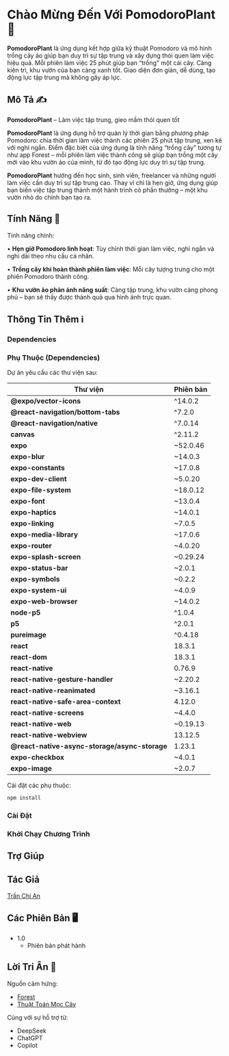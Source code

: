 # Chào Mừng Đến Với PomodoroPlant 🌳

**PomodoroPlant** là ứng dụng kết hợp giữa kỹ thuật Pomodoro và mô hình trồng cây ảo giúp bạn duy trì sự tập trung và xây dựng thói quen làm việc hiệu quả. Mỗi phiên làm việc 25 phút giúp bạn “trồng” một cái cây. Càng kiên trì, khu vườn của bạn càng xanh tốt. Giao diện đơn giản, dễ dùng, tạo động lực tập trung mà không gây áp lực.

## Mô Tả ✍️

**PomodoroPlant** – Làm việc tập trung, gieo mầm thói quen tốt

**PomodoroPlant** là ứng dụng hỗ trợ quản lý thời gian bằng phương pháp Pomodoro: chia thời gian làm việc thành các phiên 25 phút tập trung, xen kẽ với nghỉ ngắn. Điểm đặc biệt của ứng dụng là tính năng “trồng cây” tương tự như app Forest – mỗi phiên làm việc thành công sẽ giúp bạn trồng một cây mới vào khu vườn ảo của mình, từ đó tạo động lực duy trì sự tập trung.

**PomodoroPlant** hướng đến học sinh, sinh viên, freelancer và những người làm việc cần duy trì sự tập trung cao. Thay vì chỉ là hẹn giờ, ứng dụng giúp bạn biến việc tập trung thành một hành trình có phần thưởng – một khu vườn nhỏ do chính bạn tạo ra.

## Tính Năng 🔧

Tính năng chính:
	
•	**Hẹn giờ Pomodoro linh hoạt**: Tùy chỉnh thời gian làm việc, nghỉ ngắn và nghỉ dài theo nhu cầu cá nhân.
	
•	**Trồng cây khi hoàn thành phiên làm việc**: Mỗi cây tượng trưng cho một phiên Pomodoro thành công.
	
•	**Khu vườn ảo phản ánh năng suất**: Càng tập trung, khu vườn càng phong phú – bạn sẽ thấy được thành quả qua hình ảnh trực quan.

## Thông Tin Thêm ℹ

### Dependencies

### **Phụ Thuộc (Dependencies)**

Dự án yêu cầu các thư viện sau:

| Thư viện                                       | Phiên bản   |
|------------------------------------------------|-------------|
| **@expo/vector-icons**                         | ^14.0.2     |
| **@react-navigation/bottom-tabs**              | ^7.2.0      |
| **@react-navigation/native**                   | ^7.0.14     |
| **canvas**                                     | ^2.11.2     |
| **expo**                                       | ~52.0.46    |
| **expo-blur**                                  | ~14.0.3     |
| **expo-constants**                             | ~17.0.8     |
| **expo-dev-client**                            | ~5.0.20     |
| **expo-file-system**                           | ~18.0.12    |
| **expo-font**                                  | ~13.0.4     |
| **expo-haptics**                               | ~14.0.1     |
| **expo-linking**                               | ~7.0.5      |
| **expo-media-library**                         | ~17.0.6     |
| **expo-router**                                | ~4.0.20     |
| **expo-splash-screen**                         | ~0.29.24    |
| **expo-status-bar**                            | ~2.0.1      |
| **expo-symbols**                               | ~0.2.2      |
| **expo-system-ui**                             | ~4.0.9      |
| **expo-web-browser**                           | ~14.0.2     |
| **node-p5**                                    | ^1.0.4      |
| **p5**                                         | ^2.0.1      |
| **pureimage**                                  | ^0.4.18     |
| **react**                                      | 18.3.1      |
| **react-dom**                                  | 18.3.1      |
| **react-native**                               | 0.76.9      |
| **react-native-gesture-handler**               | ~2.20.2     |
| **react-native-reanimated**                    | ~3.16.1     |
| **react-native-safe-area-context**             | 4.12.0      |
| **react-native-screens**                       | ~4.4.0      |
| **react-native-web**                           | ~0.19.13    |
| **react-native-webview**                       | 13.12.5     |
| **@react-native-async-storage/async-storage**   | 1.23.1      |
| **expo-checkbox**                              | ~4.0.1      |
| **expo-image**                                 | ~2.0.7      |

Cài đặt các phụ thuộc:

```bash
npm install
```
### Cài Đặt

### Khởi Chạy Chương Trình

## Trợ Giúp

## Tác Giả

[Trần Chí An](https://github.com/deanveb)



## Các Phiên Bản 🖥️

* 1.0
    * Phiên bản phát hành

## Lời Tri Ân 🍃

Nguồn cảm hứng:
* [Forest](https://www.forestapp.cc/)
* [Thuật Toán Mọc Cây](https://youtube.com/@barneycodes?si=zBy_aK2PSYYK2E2u)

Cùng với sự hỗ trợ từ:
* DeepSeek
* ChatGPT
* Copilot